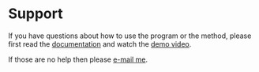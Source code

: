 # Support

If you have questions about how to use the program or the method, please first read the [documentation](help.html) and
watch the [demo video](https://youtu.be/eE9llJ6SgEM).

If those are no help then please [e-mail me](mailto:support@alchemyeartraining.com).
